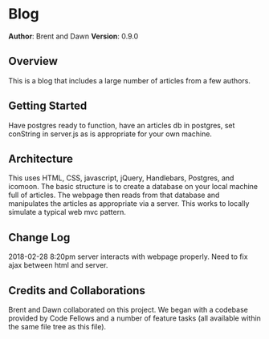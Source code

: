 # Blog

**Author**: Brent and Dawn
**Version**: 0.9.0

## Overview
<!-- Provide a high level overview of what this application is and why you are building it, beyond the fact that it's an assignment for a Code Fellows 301 class. (i.e. What's your problem domain?) -->
This is a blog that includes a large number of articles from a few authors.

## Getting Started
<!-- What are the steps that a user must take in order to build this app on their own machine and get it running? -->
Have postgres ready to function, have an articles db in postgres, set conString in server.js as is appropriate for your own machine.

## Architecture
<!-- Provide a detailed description of the application design. What technologies (languages, libraries, etc) you're using, and any other relevant design information. -->
This uses HTML, CSS, javascript, jQuery, Handlebars, Postgres, and icomoon. The basic structure is to create a database on your local machine full of articles. The webpage then reads from that database and manipulates the articles as appropriate via a server. This works to locally simulate a typical web mvc pattern.


## Change Log
<!-- Use this are to document the iterative changes made to your application as each feature is successfully implemented. Use time stamps. Here's an examples:

01-01-2001 4:59pm - Application now has a fully-functional express server, with GET and POST routes for the book resource.-->
2018-02-28 8:20pm server interacts with webpage properly. Need to fix ajax between html and server.

## Credits and Collaborations
<!-- Give credit (and a link) to other people or resources that helped you build this application. -->
Brent and Dawn collaborated on this project. We began with a codebase provided by Code Fellows and a number of feature tasks (all available within the same file tree as this file).
